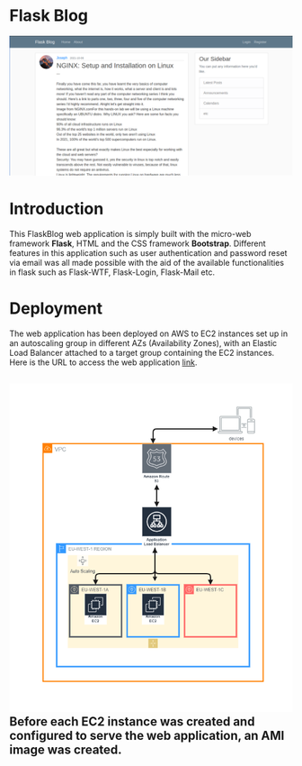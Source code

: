 # Flask Blog
![](images/flaskblog.png)
# Introduction
This FlaskBlog web application is simply built with the micro-web framework **Flask**, HTML and the CSS framework **Bootstrap**. Different features in this application such as user authentication and password reset via email was all made possible with the aid of the available functionalities in flask such as Flask-WTF, Flask-Login, Flask-Mail etc.

# Deployment
The web application has been deployed on AWS to EC2 instances set up in an autoscaling group in different AZs (Availability Zones), with an Elastic Load Balancer attached to a target group containing the EC2 instances. Here is the URL to access the web application [link](joeshiett.xyz). 

![](images/FlaskblogAwsArchitecture.png)
Before each EC2 instance was created and configured to serve the web application, an AMI image was created. 
- 